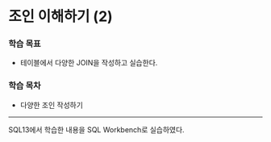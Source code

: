 # **조인 이해하기 (2)**

### 학습 목표
* 테이블에서 다양한 JOIN을 작성하고 실습한다.  

### 학습 목차
* 다양한 조인 작성하기

***
SQL13에서 학습한 내용을 SQL Workbench로 실습하였다.
